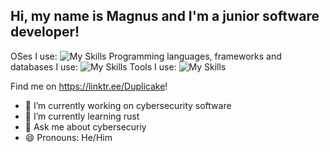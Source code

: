 ## Hi, my name is Magnus and I'm a junior software developer!
OSes I use:
![My Skills](https://skillicons.dev/icons?i=linux,windows,ubuntu,raspberrypi,mint)
Programming languages, frameworks and databases I use:
![My Skills](https://skillicons.dev/icons?i=js,html,css,python,rust,react,postgres,mongodb,electron,bash)
Tools I use:
![My Skills](https://skillicons.dev/icons?i=vscode,vercel,supabase,replit,raspberrypi,npm,notion,github,gcp,figma,docker)

Find me on https://linktr.ee/Duplicake!

- 🔭 I’m currently working on cybersecurity software 
- 🌱 I’m currently learning rust
- 💬 Ask me about cybersecuriy
- 😄 Pronouns: He/Him
